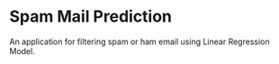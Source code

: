 # Spam Mail Prediction
 An application for filtering spam or ham email using Linear Regression Model.

